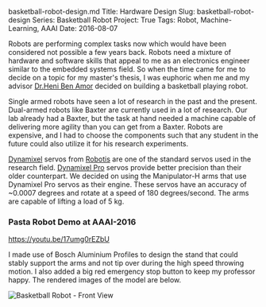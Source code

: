 basketball-robot-design.md
Title: Hardware Design
Slug: basketball-robot-design
Series: Basketball Robot
Project: True
Tags: Robot, Machine-Learning, AAAI
Date: 2016-08-07

Robots are performing complex tasks now which would have been considered not possible a few years back. Robots need a mixture of hardware and software skills that appeal to me as an electronics engineer similar to the embedded systems field. So when the time came for me to decide on a topic for my master's thesis, I was euphoric when me and my advisor [Dr.Heni Ben Amor](http://henibenamor.weebly.com/) decided on building a basketball playing robot.

Single armed robots have seen a lot of research in the past and the present. Dual-armed robots like Baxter are currently used in a lot of research. Our lab already had a Baxter, but the task at hand needed a machine capable of delivering more agility than you can get from a Baxter. Robots are expensive, and I had to choose the components such that any student in the future could also utilize it for his research experiments.

[Dynamixel](http://www.robotis.com/xe/dynamixel_en) servos from [Robotis](http://en.robotis.com/index/) are one of the standard servos used in the research field. [Dynamixel Pro](http://www.robotis.com/xe/DynamixelPro_en) servos provide better precision than their older counterpart. We decided on using the Manipulator-H arms that use Dynamixel Pro servos as their engine. These servos have an accuracy of ~0.0007 degrees and rotate at a speed of 180 degrees/second. The arms are capable of lifting a load of 5 kg.

### Pasta Robot Demo at AAAI-2016
https://youtu.be/17umg0rEZbU

I made use of Bosch Aluminium Profiles to design the stand that could stably support the arms and not tip over during the high speed throwing motion. I also added a big red emergency stop button to keep my professor happy. The rendered images of the model are below.

![Basketball Robot - Front View]({filename}/)

